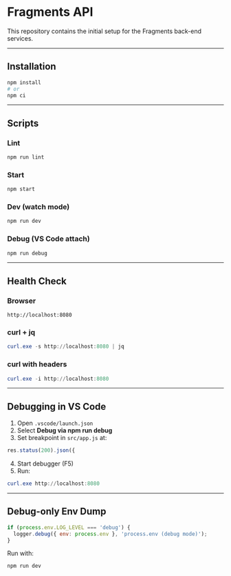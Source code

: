 # Fragments API

This repository contains the initial setup for the Fragments back-end services.

---

## Installation

```bash
npm install
# or
npm ci
```

---

## Scripts

### Lint

```bash
npm run lint
```

### Start

```bash
npm start
```

### Dev (watch mode)

```bash
npm run dev
```

### Debug (VS Code attach)

```bash
npm run debug
```

---

## Health Check

### Browser

```
http://localhost:8080
```

### curl + jq

```powershell
curl.exe -s http://localhost:8080 | jq
```

### curl with headers

```powershell
curl.exe -i http://localhost:8080
```

---

## Debugging in VS Code

1. Open `.vscode/launch.json`
2. Select **Debug via npm run debug**
3. Set breakpoint in `src/app.js` at:

```js
res.status(200).json({
```

4. Start debugger (F5)
5. Run:

```powershell
curl.exe http://localhost:8080
```

---

## Debug-only Env Dump

```js
if (process.env.LOG_LEVEL === 'debug') {
  logger.debug({ env: process.env }, 'process.env (debug mode)');
}
```

Run with:

```bash
npm run dev
```
